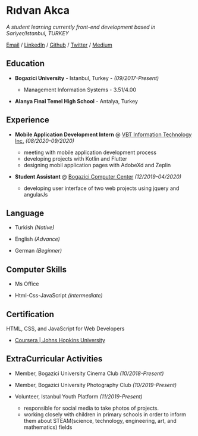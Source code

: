 # Rıdvan Akca

_A student learning currently front-end development based in Sariyer/Istanbul, TURKEY_

[Email](akca.ridvann@gmail.com) / [LinkedIn](https://www.linkedin.com/in/ridvanakca/) / [Github](https://github.com/ridvanakca) / [Twitter](https://twitter.com/ridvannakca) / [Medium](https://medium.com/@ridvanakca)


## Education

* **Bogazici University**   -  Istanbul, Turkey - _(09/2017-Present)_

  * Management Information Systems  -    3.51/4.00

* **Alanya Final Temel High School** - Antalya, Turkey

## Experience

* **Mobile Application Development Intern** @ [VBT Information Technology Inc.](https://www.vbt.com.tr/en) _(08/2020-09/2020)_
  
  * meeting with mobile application development process
  * developing projects with Kotlin and Flutter
  * designing mobil application pages with AdobeXd and Zeplin
  
  
  
* **Student Assistant** @ [Bogazici Computer Center](https://cc.boun.edu.tr/en) _(12/2019-04/2020)_
  
  * developing user interface of two web projects using jquery and angularJs

  
## Language

* Turkish _(Native)_

* English _(Advance)_

* German _(Beginner)_

## Computer Skills

* Ms Office

* Html-Css-JavaScript _(intermediate)_

## Certification

HTML, CSS, and JavaScript for Web Developers

* [Coursera | Johns Hopkins University](https://coursera.org/share/687418ee1b851f9bd0bca160f2a74a8f)

## ExtraCurricular Activities

* Member, Bogazici University Cinema Club _(10/2018-Present)_

* Member, Bogazici University Photography Club _(10/2019-Present)_

* Volunteer, Istanbul Youth Platform  _(11/2019-Present)_

  * responsible for social media to take photos of projects.
  * working closely with children in primary schools in order to inform them about STEAM(science, technology, engineering, art, and mathematics) fields

